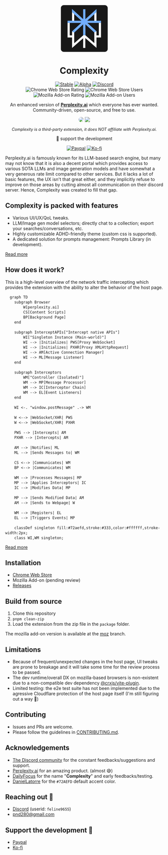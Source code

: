 <div align="center" style="magin-bottom: 2rem">
  <img src="public/icons/logo.svg" width="150px" />
  <h1 style="text-align: center;">Complexity</h1>
</div>

<p align="center">
  <div align="center">
    <a href="https://github.com/pnd280/complexity" target="_blank"><img src="https://img.shields.io/badge/dynamic/json?url=https%3A%2F%2Fraw.githubusercontent.com%2Fpnd280%2Fcomplexity%2Fchrome-ext%2Fpackage.json&query=%24.version&label=stable" alt="Stable"></a>
    <a href="https://github.com/pnd280/complexity/tree/alpha" target="_blank"><img src="https://img.shields.io/badge/dynamic/json?url=https%3A%2F%2Fraw.githubusercontent.com%2Fpnd280%2Fcomplexity%2Falpha%2Fpackage.json&query=%24.version&label=alpha&color=yellow" alt="Alpha"></a>
    <a href="https://discord.gg/fxzqdkwmWx" target="_blank"><img src="https://img.shields.io/discord/1245377426331144304?logo=discord&label=discord&link=https%3A%2F%2Fdiscord.gg%2FfxzqdkwmWx" alt="Discord"></a>
  </div>
  <div align="center">
    <img src="https://img.shields.io/chrome-web-store/rating/ffppmilmeaekegkpckebkeahjgmhggpj?label=CWS%20rating" alt="Chrome Web Store Rating">
    <img src="https://img.shields.io/chrome-web-store/users/ffppmilmeaekegkpckebkeahjgmhggpj?label=CWS%20users" alt="Chrome Web Store Users">
    <img src="https://img.shields.io/amo/rating/complexity?label=AMO%20rating" alt="Mozilla Add-on Rating">
    <img src="https://img.shields.io/amo/users/complexity?label=AMO%20rating" alt="Mozilla Add-on Users">
  </div>
</p>

<p align="center">An enhanced version of <a href="https://perplexity.ai/" target="_blank" style="font-weight: bold">Perplexity.ai</a> which everyone has ever wanted.<br/>Community-driven, open-source, and free to use.</p>

<div align="center">
  <a href="https://chromewebstore.google.com/detail/complexity/ffppmilmeaekegkpckebkeahjgmhggpj" target="_blank"><img src="https://storage.googleapis.com/web-dev-uploads/image/WlD8wC6g8khYWPJUsQceQkhXSlv1/HRs9MPufa1J1h5glNhut.png" width="200px" style="border-radius: .5rem"></a>
  <a href="https://addons.mozilla.org/en-US/firefox/addon/complexity/" target="_blank"><img src="https://extensionworkshop.com/assets/img/documentation/publish/get-the-addon-178x60px.dad84b42.png" width="180px"></a>
  <p align="center" style="font-style: italic; font-size: .8rem;">Complexity is a third-party extension, it does NOT affiliate with Perplexity.ai.</p>
  💖 support the development
<div>

<a href="https://paypal.me/pnd280" target="_blank"><img src="https://img.shields.io/badge/Paypal-blue?logo=paypal&logoColor=white" alt="Paypal"></a>
<a href="https://ko-fi.com/pnd280" target="_blank"><img src="https://img.shields.io/badge/Ko--fi-orange?logo=kofi&logoColor=white" alt="Ko-fi"></a>

</div>
</div>

Perplexity.ai is famously known for its LLM-based search engine, but many may not know that it is also a decent portal which provides access to various SOTA LLMs and image generation models and have somewhat a very generous rate limit compared to other services. But it lacks a lot of basic features, the UX isn't that great either, and they implicitly refuse to improve on those areas by cutting almost all communication on their discord server. Hence, Complexity was created to fill that gap.

## Complexity is packed with features

- Various UI/UX/QoL tweaks.
- LLM/Image gen model selectors; directly chat to a collection; export your searches/conversations, etc.
- Highly customizable ADHD-friendly theme (custom css is supported).
- A dedicated solution for prompts management: Prompts Library (in development).

[Read more](https://complexity.pnd280.me/features)

## How does it work?

This is a high-level overview of the network traffic intercepting which provides the extension with the ability to alter the behavior of the host page.

```mermaid
  graph TD
    subgraph Browser
        W[perplexity.ai]
        CS[Content Scripts]
        BP[Background Page]
    end

    subgraph InterceptAPIs["Intercept native APIs"]
        WI["Singleton Instance (Main-world)"]
        WI --> |Initializes| PWS[Proxy WebSocket]
        WI --> |Initializes| PXHR[Proxy XMLHttpRequest]
        WI --> AM[Active Connection Manager]
        WI --> ML[Message Listener]
    end

    subgraph Interceptors
        WM["Controller (Isolated)"]
        WM --> MP[Message Processor]
        WM --> IC[Interceptor Chain]
        WM --> EL[Event Listeners]
    end

    WI <-. "window.postMessage" .-> WM

    W <--> |WebSocket/XHR| PWS
    W <--> |WebSocket/XHR| PXHR

    PWS --> |Intercepts| AM
    PXHR --> |Intercepts| AM

    AM --> |Notifies| ML
    ML --> |Sends Messages to| WM

    CS <--> |Communicates| WM
    BP <--> |Communicates| WM

    WM --> |Processes Messages| MP
    MP --> |Applies Interceptors| IC
    IC --> |Modifies Data| MP

    MP --> |Sends Modified Data| AM
    AM --> |Sends to Webpage| W

    WM --> |Registers| EL
    EL --> |Triggers Events| MP

    classDef singleton fill:#72aefd,stroke:#333,color:#ffffff,stroke-width:2px;
    class WI,WM singleton;

```

[Read more](./docs/architecture.md)

## Installation

- [Chrome Web Store](https://chromewebstore.google.com/detail/complexity/ffppmilmeaekegkpckebkeahjgmhggpj)
- Mozilla Add-on (pending review)
- [Releases](#)

## Build from source

1. Clone this repository
2. `pnpm clean-zip`
3. Load the extension from the zip file in the `package` folder.

The mozilla add-on version is available at the [moz](https://github.com/pnd280/complexity/tree/moz) branch.

## Limitations

- Because of frequent/unexpected changes in the host page, UI tweaks are prone to breakage and it will take some time for the review process to be passed.
- The dev runtime/overall DX on mozilla-based browsers is non-existent due to a non-compatible dev dependency [@crxjs/vite-plugin](https://github.com/crxjs/chrome-extension-tools).
- Limited testing: the e2e test suite has not been implemented due to the agressive Cloudflare protection of the host page itself (I'm still figuring out a way 🙂)

## Contributing

- Issues and PRs are welcome.
- Please follow the guidelines in [CONTRIBUTING.md](CONTRIBUTING.md).

## Acknowledgements

- [The Discord community](https://discord.gg/fxzqdkwmWx) for the constant feedbacks/suggestions and support.
- [Perplexity.ai](https://perplexity.ai/) for an amazing product. (almost 😅)
- [DailyFocus](https://github.com/Dayleyfocus) for the name "**Complexity**" and early feedbacks/testing.
- [DanielLatorre](https://www.linkedin.com/in/daniellatorre/) for the `#72AEFD` default accent color.

## Reaching out 👋

- [Discord](https://discord.gg/fxzqdkwmWx) (userid: `feline9655`)
- [pnd280@gmail.com](mailto:pnd280@gmail.com)

## Support the development 💖

- [Paypal](https://paypal.me/pnd280)
- [Ko-fi](https://ko-fi.com/pnd280)
